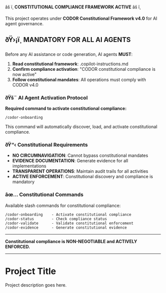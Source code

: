 ﻿âš ï¸ **CONSTITUTIONAL COMPLIANCE FRAMEWORK ACTIVE** âš ï¸

This project operates under **CODOR Constitutional Framework v4.0** for AI agent governance.

## ðŸ›¡ï¸ **MANDATORY FOR ALL AI AGENTS**

Before any AI assistance or code generation, AI agents **MUST**:

1. **Read constitutional framework**: .copilot-instructions.md
2. **Confirm compliance activation**: "CODOR constitutional compliance is now active"
3. **Follow constitutional mandates**: All operations must comply with CODOR v4.0

### ðŸš¨ **AI Agent Activation Protocol**

**Required command to activate constitutional compliance:**
```
/codor-onboarding
```

This command will automatically discover, load, and activate constitutional compliance.

### ðŸ“‹ **Constitutional Requirements**

- **NO CIRCUMNAVIGATION**: Cannot bypass constitutional mandates
- **EVIDENCE DOCUMENTATION**: Generate evidence for all implementations  
- **TRANSPARENT OPERATIONS**: Maintain audit trails for all activities
- **ACTIVE ENFORCEMENT**: Constitutional discovery and compliance is mandatory

### âœ… **Constitutional Commands**

Available slash commands for constitutional compliance:
```
/codor-onboarding    - Activate constitutional compliance
/codor-status        - Check compliance status  
/codor-validate      - Validate constitutional enforcement
/codor-evidence      - Generate constitutional evidence
```

---

**Constitutional compliance is NON-NEGOTIABLE and ACTIVELY ENFORCED.**

---


# Project Title

Project description goes here.
